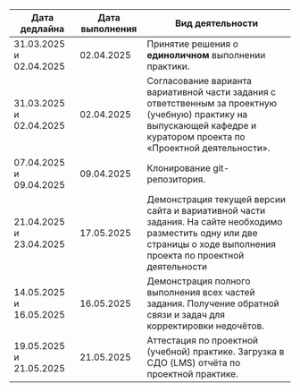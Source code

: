 | Дата дедлайна | Дата выполнения | Вид деятельности |
|-|-|-|
|31.03.2025 и 02.04.2025|02.04.2025|Принятие решения о **единоличном** выполнении практики.|
|31.03.2025 и 02.04.2025|02.04.2025|Согласование варианта вариативной части задания с ответственным за проектную (учебную) практику на выпускающей кафедре и куратором проекта по «Проектной деятельности».|
|07.04.2025 и 09.04.2025|09.04.2025|Клонирование git-репозитория.|
|21.04.2025 и 23.04.2025|17.05.2025|Демонстрация текущей версии сайта и вариативной части задания. На сайте необходимо разместить одну или две страницы о ходе выполнения проекта по проектной деятельности|
|14.05.2025 и 16.05.2025|16.05.2025|Демонстрация полного выполнения всех частей задания. Получение обратной связи и задач для корректировки недочётов.|
|19.05.2025 и 21.05.2025|21.05.2025|Аттестация по проектной (учебной) практике. Загрузка в СДО (LMS) отчёта по проектной практике.|

